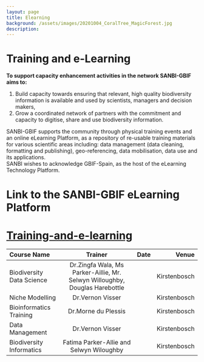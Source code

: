```yaml
---
layout: page
title: Elearning
background: /assets/images/20201004_CoralTree_MagicForest.jpg
description: 
---
```


# Training and e-Learning

**To support capacity enhancement activities in the network SANBI-GBIF aims to:** 

1. Build capacity towards ensuring that relevant, high quality biodiversity information is
available and used by scientists, managers and decision makers,
2. Grow a coordinated network of partners with the commitment and capacity to
digitise, share and use biodiversity information.

SANBI-GBIF supports the community through physical training events and an online eLearning Platform, as a repository of re-usable training materials for various
scientific areas including: data management (data cleaning, formatting and publishing), geo-referencing, data mobilisation, data use and its applications.  
SANBI wishes to acknowledge GBIF-Spain, as the host of the eLearning Technology Platform. 

# Link to the SANBI-GBIF eLearning Platform  
# [Training-and-e-learning](https://elearning.gbif.es) 

| Course Name     | Trainer     | Date    |Venue |
| :------------- | :----------: | :----------: |----------:|
|Biodiversity Data Science | Dr.Zingfa Wala, Ms Parker-Aillie, Mr. Selwyn Willoughby, Douglas Harebottle   ||Kirstenbosch|
|Niche Modelling|Dr.Vernon Visser||Kirstenbosch|
|Bioinformatics Training|Dr.Morne du Plessis| |Kirstenbosch|
|Data Management| Dr.Vernon Visser| |Kirstenbosch|
|Biodiversity Informatics|Fatima Parker-Allie and Selwyn Wiloughby||Kirstenbosch|
